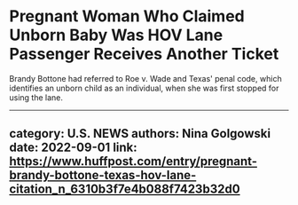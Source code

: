 # Pregnant Woman Who Claimed Unborn Baby Was HOV Lane Passenger Receives Another Ticket

Brandy Bottone had referred to Roe v. Wade and Texas' penal code, which identifies an unborn child as an individual, when she was first stopped for using the lane.

---
category: U.S. NEWS
authors: Nina Golgowski
date: 2022-09-01
link: https://www.huffpost.com/entry/pregnant-brandy-bottone-texas-hov-lane-citation_n_6310b3f7e4b088f7423b32d0
---
